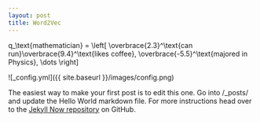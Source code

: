 ```yaml
---
layout: post
title: Word2Vec
---
```


q_\text{mathematician} = \left[ \overbrace{2.3}^\text{can run}\overbrace{9.4}^\text{likes coffee}, \overbrace{-5.5}^\text{majored in Physics}, \dots \right]

![_config.yml]({{ site.baseurl }}/images/config.png)

The easiest way to make your first post is to edit this one. Go into /_posts/ and update the Hello World markdown file. For more instructions head over to the [Jekyll Now repository](https://github.com/barryclark/jekyll-now) on GitHub.